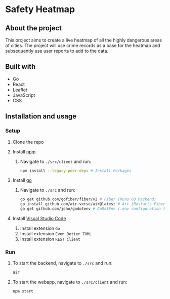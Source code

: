 # Safety Heatmap

## About the project

This project aims to create a live heatmap of all the highly dangerous areas of cities. The project will use crime records as a base for the heatmap and subsequently use user reports to add to the data.

## Built with

- Go
- React
- Leaflet
- JavaScript
- CSS

## Installation and usage

### Setup

1. Clone the repo

2. Install [npm](https://nodejs.org/en/download/package-manager)

   1. Navigate to `./src/client` and run:

      ```sh
      npm install --legacy-peer-deps # Install Packages
      ```

3. Install [go](https://go.dev/doc/install)

   1. Navigate to `./src` and run:

      ```sh
      go get github.com/gofiber/fiber/v2 # Fiber (Runs GO backend)
      go install github.com/air-verse/air@latest # Air (Restarts Fiber when there are backend changes)
      go get github.com/joho/godotenv # GoDotEnv (.env configuration file support)
      ```

4. Install [Visual Studio Code](https://code.visualstudio.com/Download)

   1. Install extension `Go`
   2. Install extension `Even Better TOML`
   3. Install extension `REST Client`

### Run

1. To start the backend, navigate to `./src` and run:

   ```sh
   air
   ```

2. To start the webapp, navigate to `./src/client` and run:

   ```sh
   npm start
   ```

